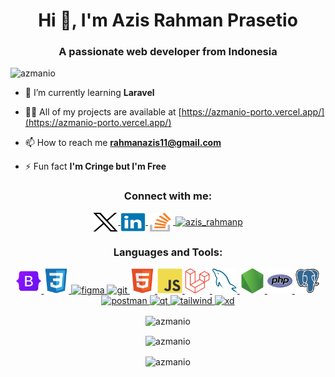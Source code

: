 <h1 align="center">Hi 👋, I'm Azis Rahman Prasetio</h1>
<h3 align="center">A passionate web developer from Indonesia</h3>

<p align="left">
  <img src="https://komarev.com/ghpvc/?username=azmanio&label=Profile%20views&color=0e75b6&style=flat" alt="azmanio" />
</p>

- 🌱 I’m currently learning **Laravel**

- 👨‍💻 All of my projects are available at [https://azmanio-porto.vercel.app/](https://azmanio-porto.vercel.app/)

- 📫 How to reach me **rahmanazis11@gmail.com**

- ⚡ Fun fact **I'm Cringe but I'm Free**

<h3 align="center">Connect with me:</h3>
<p align="center">
    <a href="https://twitter.com/azis_rahmanp" target="blank">
        <img align="center" src="https://raw.githubusercontent.com/devicons/devicon/master/icons/twitter/twitter-original.svg" alt="azis_rahmanp" height="30" width="40" />
    </a>
    <a href="https://linkedin.com/in/azisrahmanp" target="blank">
        <img align="center" src="https://raw.githubusercontent.com/devicons/devicon/master/icons/linkedin/linkedin-original.svg" alt="azisrahmanp" height="30" width="40" />
    </a>
    <a href="https://stackoverflow.com/users/17732040" target="blank">
        <img align="center" src="https://raw.githubusercontent.com/devicons/devicon/master/icons/stackoverflow/stackoverflow-original.svg" alt="17732040" height="30" width="40" />
    </a>
    <a href="https://instagram.com/azis_rahmanp" target="blank">
        <img align="center" src="https://raw.githubusercontent.com/devicons/devicon/master/icons/instagram/instagram-original.svg" alt="azis_rahmanp" height="30" width="40" />
    </a>
</p>

<h3 align="center">Languages and Tools:</h3>
<p align="center"> 
    <a href="https://getbootstrap.com" target="_blank" rel="noreferrer"> 
        <img src="https://raw.githubusercontent.com/devicons/devicon/master/icons/bootstrap/bootstrap-original.svg" alt="bootstrap" width="40" height="40"/> 
    </a> 
    <a href="https://www.w3schools.com/css/" target="_blank" rel="noreferrer"> 
        <img src="https://raw.githubusercontent.com/devicons/devicon/master/icons/css3/css3-original.svg" alt="css3" width="40" height="40"/> 
    </a> 
    <a href="https://www.figma.com/" target="_blank" rel="noreferrer"> 
        <img src="https://www.vectorlogo.zone/logos/figma/figma-icon.svg" alt="figma" width="40" height="40"/> 
    </a> 
    <a href="https://git-scm.com/" target="_blank" rel="noreferrer"> 
        <img src="https://www.vectorlogo.zone/logos/git-scm/git-scm-icon.svg" alt="git" width="40" height="40"/> 
    </a> 
    <a href="https://www.w3.org/html/" target="_blank" rel="noreferrer"> 
        <img src="https://raw.githubusercontent.com/devicons/devicon/master/icons/html5/html5-original.svg" alt="html5" width="40" height="40"/> 
    </a> 
    <a href="https://developer.mozilla.org/en-US/docs/Web/JavaScript" target="_blank" rel="noreferrer"> 
        <img src="https://raw.githubusercontent.com/devicons/devicon/master/icons/javascript/javascript-original.svg" alt="javascript" width="40" height="40"/> 
    </a> 
    <a href="https://laravel.com/" target="_blank" rel="noreferrer"> 
        <img src="https://raw.githubusercontent.com/devicons/devicon/master/icons/laravel/laravel-original.svg" alt="laravel" width="40" height="40"/> 
    </a> 
    <a href="https://www.mysql.com/" target="_blank" rel="noreferrer"> 
        <img src="https://raw.githubusercontent.com/devicons/devicon/master/icons/mysql/mysql-original.svg" alt="mysql" width="40" height="40"/> 
    </a> 
    <a href="https://nodejs.org" target="_blank" rel="noreferrer"> 
        <img src="https://raw.githubusercontent.com/devicons/devicon/master/icons/nodejs/nodejs-original.svg" alt="nodejs" width="40" height="40"/> 
    </a> 
    <a href="https://www.php.net" target="_blank" rel="noreferrer"> 
        <img src="https://raw.githubusercontent.com/devicons/devicon/master/icons/php/php-original.svg" alt="php" width="40" height="40"/> 
    </a> 
    <a href="https://www.postgresql.org" target="_blank" rel="noreferrer"> 
        <img src="https://raw.githubusercontent.com/devicons/devicon/master/icons/postgresql/postgresql-original.svg" alt="postgresql" width="40" height="40"/> 
    </a> 
    <a href="https://postman.com" target="_blank" rel="noreferrer"> 
        <img src="https://www.vectorlogo.zone/logos/getpostman/getpostman-icon.svg" alt="postman" width="40" height="40"/> 
    </a> 
    <a href="https://www.qt.io/" target="_blank" rel="noreferrer"> 
        <img src="https://upload.wikimedia.org/wikipedia/commons/0/0b/Qt_logo_2016.svg" alt="qt" width="40" height="40"/> 
    </a> 
    <a href="https://tailwindcss.com/" target="_blank" rel="noreferrer"> 
        <img src="https://www.vectorlogo.zone/logos/tailwindcss/tailwindcss-icon.svg" alt="tailwind" width="40" height="40"/> 
    </a> 
    <a href="https://www.adobe.com/products/xd.html" target="_blank" rel="noreferrer"> 
        <img src="https://cdn.worldvectorlogo.com/logos/adobe-xd.svg" alt="xd" width="40" height="40"/> 
    </a> 
</p>

<p align="center">
  <img align="center" src="https://github-readme-stats.vercel.app/api/top-langs?username=azmanio&show_icons=true&locale=en&layout=compact&theme=dark" alt="azmanio" />
</p>
<p align="center">
  <img align="center" src="https://github-readme-stats.vercel.app/api?username=azmanio&show_icons=true&locale=en&theme=dark" alt="azmanio" />
</p>
<p align="center">
  <img align="center" src="https://github-readme-streak-stats.herokuapp.com/?user=azmanio&theme=dark" alt="azmanio" />
</p>
